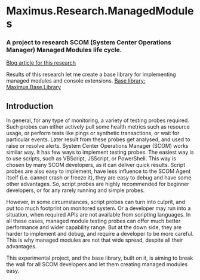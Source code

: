 # Maximus.Research.ManagedModules

### A project to research SCOM (System Center Operations Manager) Managed Modules life cycle.

[Blog article for this research](https://maxcorehome.wordpress.com/2020/07/23/implementing-scom-managed-modules-part-1/)

Results of this research let me create a base library for implementing managed modules and console extensions. [Base library: Maximus.Base.Library](https://github.com/MaxxVolk/Maximus.Base.Library)

## Introduction

In general, for any type of monitoring, a variety of testing probes required. Such probes can either actively pull some health metrics such as resource usage, or perform tests like pings or synthetic transactions, or wait for particular events. Later result from these probes get analysed, and used to raise or resolve alerts. System Center Operations Manager (SCOM) works similar way. It has few ways to implement testing probes. The easiest way is to use scripts, such as VBScript, JSScript, or PowerShell. This way is chosen by many SCOM developers, as it can deliver quick results. Script probes are also easy to implement, have less influence to the SCOM Agent itself (i.e. cannot crash or freeze it), they are easy to debug and have some other advantages. So, script probes are highly recommended for beginner developers, or for any rarely running and simple probes.

However, in some circumstances, script probes can turn into culprit, and put too much footprint on monitored system. Or a developer may run into a situation, when required APIs are not available from scripting languages. In all these cases, managed module testing probes can offer much better performance and wider capability range. But at the down side, they are harder to implement and debug, and require a developer to be more careful. This is why managed modules are not that wide spread, despite all their advantages.

This experimental project, and the base library, built on it, is aiming to break the wall for all SCOM developers and let them creating managed modules easy.
